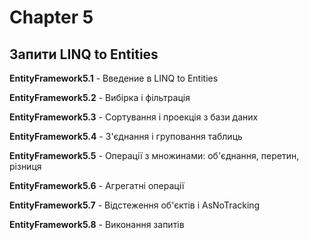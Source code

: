 # Chapter 5
## Запити LINQ to Entities

**EntityFramework5.1** - Введение в LINQ to Entities

**EntityFramework5.2** - Вибірка і фільтрація

**EntityFramework5.3** - Сортування і проекція з бази даних

**EntityFramework5.4** - З'єднання і груповання таблиць

**EntityFramework5.5** - Операції з множинами: об'єднання, перетин, різниця

**EntityFramework5.6** - Агрегатні операції

**EntityFramework5.7** - Відстеження об'єктів і AsNoTracking

**EntityFramework5.8** - Виконання запитів